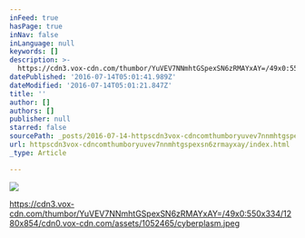 ```yaml
---
inFeed: true
hasPage: true
inNav: false
inLanguage: null
keywords: []
description: >-
  https://cdn3.vox-cdn.com/thumbor/YuVEV7NNmhtGSpexSN6zRMAYxAY=/49x0:550x334/1280x854/cdn0.vox-cdn.com/assets/1052465/cyberplasm.jpeg
datePublished: '2016-07-14T05:01:41.989Z'
dateModified: '2016-07-14T05:01:21.847Z'
title: ''
author: []
authors: []
publisher: null
starred: false
sourcePath: _posts/2016-07-14-httpscdn3vox-cdncomthumboryuvev7nnmhtgspexsn6zrmayxay.md
url: httpscdn3vox-cdncomthumboryuvev7nnmhtgspexsn6zrmayxay/index.html
_type: Article

---
```

![](https://the-grid-user-content.s3-us-west-2.amazonaws.com/a62000d7-0a95-4a13-81ca-7d4119d13bc3.jpg)

https://cdn3.vox-cdn.com/thumbor/YuVEV7NNmhtGSpexSN6zRMAYxAY=/49x0:550x334/1280x854/cdn0.vox-cdn.com/assets/1052465/cyberplasm.jpeg